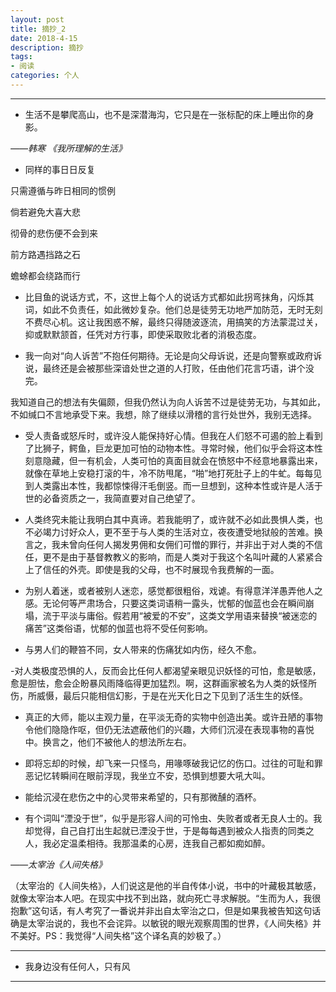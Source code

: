 ```yaml
---
layout: post
title: 摘抄_2
date: 2018-4-15
description: 摘抄
tags: 
- 阅读
categories: 个人
---
```



---

- 生活不是攀爬高山，也不是深潜海沟，它只是在一张标配的床上睡出你的身影。

*——韩寒 《我所理解的生活》*

- 同样的事日日反复

只需遵循与昨日相同的惯例

倘若避免大喜大悲

彻骨的悲伤便不会到来

前方路遇挡路之石

蟾蜍都会绕路而行

- 比目鱼的说话方式，不，这世上每个人的说话方式都如此拐弯抹角，闪烁其词，如此不负责任，如此微妙复杂。他们总是徒劳无功地严加防范，无时无刻不费尽心机。这让我困惑不解，最终只得随波逐流，用搞笑的方法蒙混过关，抑或默默颔首，任凭对方行事，即使采取败北者的消极态度。

- 我一向对“向人诉苦”不抱任何期待。无论是向父母诉说，还是向警察或政府诉说，最终还是会被那些深谙处世之道的人打败，任由他们花言巧语，讲个没完。

我知道自己的想法有失偏颇，但我仍然认为向人诉苦不过是徒劳无功，与其如此，不如缄口不言地承受下来。我想，除了继续以滑稽的言行处世外，我别无选择。

- 受人责备或怒斥时，或许没人能保持好心情。但我在人们怒不可遏的脸上看到了比狮子，鳄鱼，巨龙更加可怕的动物本性。寻常时候，他们似乎会将这本性刻意隐藏，但一有机会，人类可怕的真面目就会在愤怒中不经意地暴露出来，就像在草地上安稳打滚的牛，冷不防甩尾，“啪”地打死肚子上的牛虻。每每见到人类露出本性，我都惊悚得汗毛倒竖。而一旦想到，这种本性或许是人活于世的必备资质之一，我简直要对自己绝望了。

- 人类终究未能让我明白其中真谛。若我能明了，或许就不必如此畏惧人类，也不必竭力讨好众人，更不至于与人类的生活对立，夜夜遭受地狱般的苦难。换言之，我未曾向任何人揭发男佣和女佣们可憎的罪行，并非出于对人类的不信任，更不是由于基督教教义的影响，而是人类对于我这个名叫叶藏的人紧紧合上了信任的外壳。即使是我的父母，也不时展现令我费解的一面。

- 为别人着迷，或者被别人迷恋，感觉都很粗俗，戏谑。有得意洋洋愚弄他人之感。无论何等严肃场合，只要这类词语稍一露头，忧郁的伽蓝也会在瞬间崩塌，流于平淡与庸俗。假若用“被爱的不安”，这类文学用语来替换“被迷恋的痛苦”这类俗语，忧郁的伽蓝也将不受任何影响。

- 与男人们的鞭笞不同，女人带来的伤痛犹如内伤，经久不愈。

-对人类极度恐惧的人，反而会比任何人都渴望亲眼见识妖怪的可怕，愈是敏感，愈是胆怯，愈会企盼暴风雨降临得更加猛烈。啊，这群画家被名为人类的妖怪所伤，所威慑，最后只能相信幻影，于是在光天化日之下见到了活生生的妖怪。

- 真正的大师，能以主观力量，在平淡无奇的实物中创造出美。或许丑陋的事物令他们隐隐作呕，但仍无法遮蔽他们的兴趣，大师们沉浸在表现事物的喜悦中。换言之，他们不被他人的想法所左右。

- 即将忘却的时候，却飞来一只怪鸟，用喙啄破我记忆的伤口。过往的可耻和罪恶记忆转瞬间在眼前浮现，我坐立不安，恐惧到想要大吼大叫。

- 能给沉浸在悲伤之中的心灵带来希望的，只有那微醺的酒杯。

- 有个词叫“湮没于世”，似乎是形容人间的可怜虫、失败者或者无良人士的。我却觉得，自己自打出生起就已湮没于世，于是每每遇到被众人指责的同类之人，我必定温柔相待。我那温柔的心房，连我自己都如痴如醉。

 *——太宰治《人间失格》*
 
 （太宰治的《人间失格》，人们说这是他的半自传体小说，书中的叶藏极其敏感，就像太宰治本人吧。在现实中找不到出路，就向死亡寻求解脱。“生而为人，我很抱歉”这句话，有人考究了一番说并非出自太宰治之口，但是如果我被告知这句话确是太宰治说的，我也不会诧异。以敏锐的眼光观察周围的世界，《人间失格》并不美好。PS：我觉得“人间失格”这个译名真的妙极了。）
 
 ---
 
 - 我身边没有任何人，只有风
 

 
 ---
 
